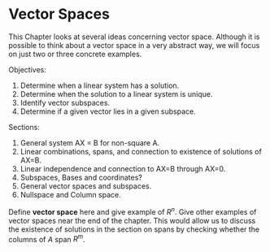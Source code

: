 Vector Spaces
=======================

This Chapter looks at several ideas concerning vector space.  Although it is possible to think about a vector space in a very abstract way, we will focus on just two or three concrete examples.


Objectives:

1. Determine when a linear system has a solution.
2. Determine when the solution to a linear system is unique.
3. Identify vector subspaces.
4. Determine if a given vector lies in a given subspace.

Sections:

1. General system AX = B for non-square A. 
2. Linear combinations, spans, and connection to existence of solutions of AX=B.
3. Linear independence and connection to AX=B through AX=0.
4. Subspaces, Bases and coordinates?
5. General vector spaces and subspaces.
6. Nullspace and Column space.

Define **vector space** here and give example of $R^n$.  Give other examples of vector spaces near the end of the chapter.
This would allow us to discuss the existence of solutions in the section on spans by checking whether the columns of $A$ span
$R^m$.